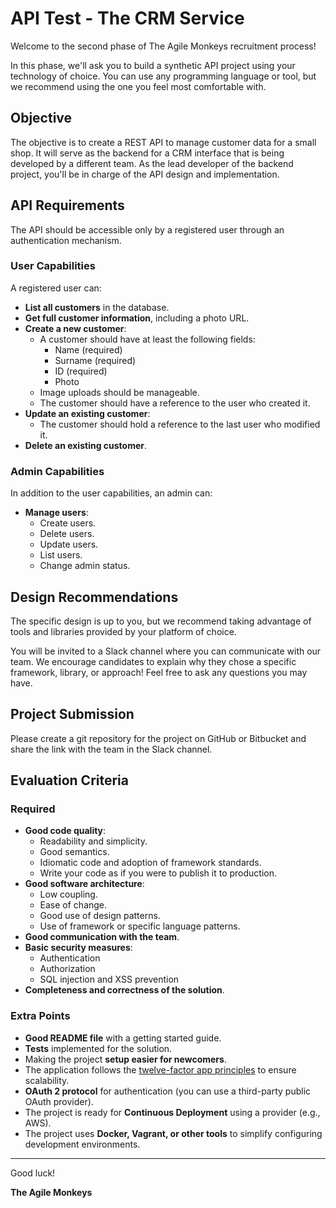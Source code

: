 # API Test - The CRM Service

Welcome to the second phase of The Agile Monkeys recruitment process!

In this phase, we'll ask you to build a synthetic API project using your technology of choice. You can use any programming language or tool, but we recommend using the one you feel most comfortable with.

## Objective

The objective is to create a REST API to manage customer data for a small shop. It will serve as the backend for a CRM interface that is being developed by a different team. As the lead developer of the backend project, you'll be in charge of the API design and implementation.

## API Requirements

The API should be accessible only by a registered user through an authentication mechanism.

### User Capabilities

A registered user can:

- **List all customers** in the database.
- **Get full customer information**, including a photo URL.
- **Create a new customer**:
  - A customer should have at least the following fields:
    - Name (required)
    - Surname (required)
    - ID (required)
    - Photo
  - Image uploads should be manageable.
  - The customer should have a reference to the user who created it.
- **Update an existing customer**:
  - The customer should hold a reference to the last user who modified it.
- **Delete an existing customer**.

### Admin Capabilities

In addition to the user capabilities, an admin can:

- **Manage users**:
  - Create users.
  - Delete users.
  - Update users.
  - List users.
  - Change admin status.

## Design Recommendations

The specific design is up to you, but we recommend taking advantage of tools and libraries provided by your platform of choice.

You will be invited to a Slack channel where you can communicate with our team. We encourage candidates to explain why they chose a specific framework, library, or approach! Feel free to ask any questions you may have.

## Project Submission

Please create a git repository for the project on GitHub or Bitbucket and share the link with the team in the Slack channel.

## Evaluation Criteria

### Required

- **Good code quality**:
  - Readability and simplicity.
  - Good semantics.
  - Idiomatic code and adoption of framework standards.
  - Write your code as if you were to publish it to production.
- **Good software architecture**:
  - Low coupling.
  - Ease of change.
  - Good use of design patterns.
  - Use of framework or specific language patterns.
- **Good communication with the team**.
- **Basic security measures**:
  - Authentication
  - Authorization
  - SQL injection and XSS prevention
- **Completeness and correctness of the solution**.

### Extra Points

- **Good README file** with a getting started guide.
- **Tests** implemented for the solution.
- Making the project **setup easier for newcomers**.
- The application follows the [twelve-factor app principles](https://12factor.net) to ensure scalability.
- **OAuth 2 protocol** for authentication (you can use a third-party public OAuth provider).
- The project is ready for **Continuous Deployment** using a provider (e.g., AWS).
- The project uses **Docker, Vagrant, or other tools** to simplify configuring development environments.

---

Good luck!

**The Agile Monkeys**
